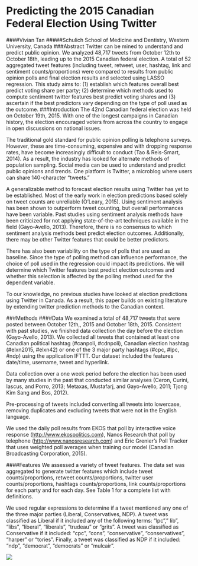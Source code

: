 # Predicting the 2015 Canadian Federal Election Using Twitter 
####Vivian Tan
#####Schulich School of Medicine and Dentistry, Western University, Canada
###Abstract
Twitter can be mined to understand and predict public opinion.  We analyzed 48,717 tweets from October 12th to October 18th, leading up to the 2015 Canadian federal election. A total of 52 aggregated tweet features (including tweet, retweet, user, hashtag, link and sentiment counts/proportions) were compared to results from public opinion polls and final election results and selected using LASSO regression. This study aims to: (1) establish which features overall best predict voting share per party; (2) determine which methods used to compute sentiment twitter features best predict voting shares and (3) ascertain if the best predictors vary depending on the type of poll used as the outcome.
###Introduction
The 42nd Canadian federal election was held on October 19th, 2015.  With one of the longest campaigns in Canadian history, the election encouraged voters from across the country to engage in open discussions on national issues.  

The traditional gold standard for public opinion polling is telephone surveys.  However, these are time-consuming, expensive and with dropping response rates, have become increasingly difficult to conduct (Tao & Reis-Smart, 2014).   As a result, the industry has looked for alternate methods of population sampling. Social media can be used to understand and predict public opinions and trends.  One platform is Twitter, a microblog where users can share 140-character “tweets.”

A generalizable method to forecast election results using Twitter has yet to be established. Most of the early work in election predictions based solely on tweet counts are unreliable (O’Leary, 2015).  Using sentiment analysis has been shown to outperform tweet counting, but overall performances have been variable. Past studies using sentiment analysis methods have been criticized for not applying state-of-the-art techniques available in the field (Gayo-Avello, 2013).  Therefore, there is no consensus to which sentiment analysis methods best predict election outcomes. Additionally, there may be other Twitter features that could be better predictors.  

There has also been variability on the type of polls that are used as baseline. Since the type of polling method can influence performance, the choice of poll used in the regression could impact its predictions.  We will determine which Twitter features best predict election outcomes and whether this selection is affected by the polling method used for the dependent variable.  

To our knowledge, no previous studies have looked at election predictions using Twitter in Canada.  As a result, this paper builds on existing literature by extending twitter prediction methods to the Canadian context.  

###Methods
####Data
We examined a total of 48,717 tweets that were posted between October 12th,, 2015 and October 18th, 2015.  Consistent with past studies, we finished data collection the day before the election (Gayo-Avello, 2013).  We collected all tweets that contained at least one Canadian political hashtag (#canpoli, #cdnpoli), Canadian election hashtag (#elxn2015, #elxn42) or one of the 3 major party hashtags (#cpc, #lpc, #ndp) using the application IFTTT.  Our dataset included the features date/time, username, tweet and hyperlink.  

Data collection over a one week period before the election has been used by many studies in the past that conducted similar analyses (Ceron, Curini, Iascus, and Porro, 2013; Metaxas, Mustafarj, and Gayo-Avello, 2011; Tjong Kim Sang and Bos, 2012).  

Pre-processing of tweets included converting all tweets into lowercase, removing duplicates and excluding tweets that were not in the English language.  

We used the daily poll results from EKOS that poll by interactive voice response (http://www.ekospolitics.com), Nanos Research that poll by telephone (http://www.nanosresearch.com) and Eric Grenier’s Poll Tracker that uses weighted poll averages when training our model (Canadian Broadcasting Corporation, 2015).  

####Features
We assessed a variety of tweet features.  The data set was aggregated to generate twitter features which include tweet counts/proportions, retweet counts/proportions, twitter user counts/proportions, hashtags counts/proportions, link counts/proportions for each party and for each day.  See Table 1 for a complete list with definitions.  

We used regular expressions to determine if a tweet mentioned any one of the three major parties (Liberal, Conservatives, NDP). A tweet was classified as Liberal if it included any of the following terms: “lpc”,” lib”, “libs”, “liberal”, “liberals”, “trudeau” or “grits”.  A tweet was classified as Conservative if it included: “cpc”, “cons”, “conservative”, “conservatives”, “harper” or “tories”.  Finally, a tweet was classified as NDP if it included:  “ndp”, “democrat”, “democrats” or “mulcair”.  

![](C:\Users\VT\Desktop\Report\fig2.jpg)

